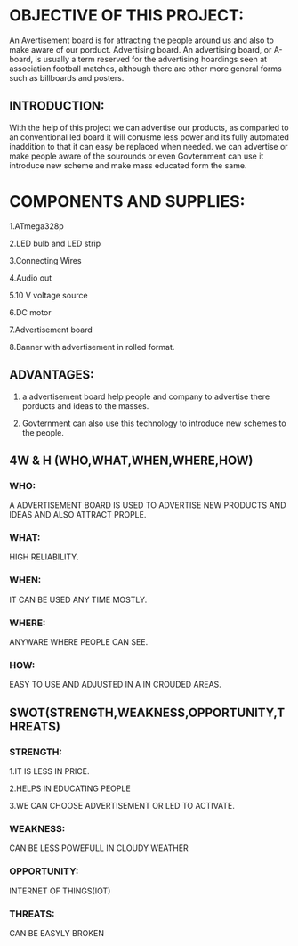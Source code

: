 # OBJECTIVE OF THIS PROJECT:
An  Avertisement board is for attracting the people around us and also to make aware of our porduct. Advertising board. An advertising board, or A-board, is usually a term reserved for the advertising hoardings seen at association football matches, although there are other more general forms such as billboards and posters.
## INTRODUCTION:
With the help of this project we can advertise our products, as comparied to an conventional led board it will conusme less power and its fully automated inaddition to that it can easy be replaced when needed. we can advertise or make people aware of the sourounds or even Govternment can use it introduce new scheme and make mass educated form the same. 
# COMPONENTS AND SUPPLIES:

1.ATmega328p 

2.LED bulb and LED strip

3.Connecting Wires

4.Audio out

5.10 V voltage source

6.DC motor

7.Advertisement board

8.Banner with advertisement in rolled format.

## ADVANTAGES:
1. a advertisement board help people and company to advertise there porducts and ideas to the masses.

2. Govternment can also use this technology to introduce new schemes to the people. 

## 4W & H  (WHO,WHAT,WHEN,WHERE,HOW)

### WHO:
A ADVERTISEMENT BOARD IS USED TO ADVERTISE NEW PRODUCTS AND IDEAS AND ALSO ATTRACT PROPLE. 
### WHAT:
HIGH RELIABILITY. 
### WHEN:
IT CAN BE USED ANY TIME MOSTLY.
### WHERE:
ANYWARE WHERE PEOPLE CAN SEE.
### HOW:
EASY TO USE AND ADJUSTED IN A IN CROUDED AREAS.

## SWOT(STRENGTH,WEAKNESS,OPPORTUNITY,THREATS)

### STRENGTH:
1.IT IS LESS IN PRICE.

2.HELPS IN EDUCATING PEOPLE

3.WE CAN CHOOSE ADVERTISEMENT OR LED TO ACTIVATE.
### WEAKNESS:
CAN BE LESS POWEFULL IN CLOUDY WEATHER 
### OPPORTUNITY:
INTERNET OF THINGS(IOT)
### THREATS:
CAN BE EASYLY BROKEN
